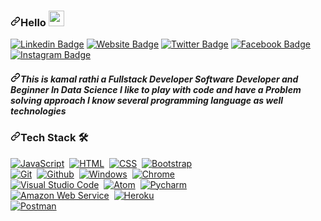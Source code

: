 <article class="markdown-body entry-content container-lg f5" itemprop="text"><h3><a id="user-content-hello-" class="anchor" aria-hidden="true" href="#hello-"><svg class="octicon octicon-link" viewBox="0 0 16 16" version="1.1" width="16" height="16" aria-hidden="true"><path fill-rule="evenodd" d="M7.775 3.275a.75.75 0 001.06 1.06l1.25-1.25a2 2 0 112.83 2.83l-2.5 2.5a2 2 0 01-2.83 0 .75.75 0 00-1.06 1.06 3.5 3.5 0 004.95 0l2.5-2.5a3.5 3.5 0 00-4.95-4.95l-1.25 1.25zm-4.69 9.64a2 2 0 010-2.83l2.5-2.5a2 2 0 012.83 0 .75.75 0 001.06-1.06 3.5 3.5 0 00-4.95 0l-2.5 2.5a3.5 3.5 0 004.95 4.95l1.25-1.25a.75.75 0 00-1.06-1.06l-1.25 1.25a2 2 0 01-2.83 0z"></path></svg></a>Hello <a target="_blank" rel="noopener noreferrer" href="https://camo.githubusercontent.com/35d3d11359a49bf12aebb834cc13fd81b95eff4e/68747470733a2f2f6d656469612e67697068792e636f6d2f6d656469612f6876524a434c467a6361737252346961377a2f67697068792e676966"><img src="https://camo.githubusercontent.com/35d3d11359a49bf12aebb834cc13fd81b95eff4e/68747470733a2f2f6d656469612e67697068792e636f6d2f6d656469612f6876524a434c467a6361737252346961377a2f67697068792e676966" width="25px" data-canonical-src="https://media.giphy.com/media/hvRJCLFzcasrR4ia7z/giphy.gif" style="max-width:100%;"></a></h3>
<p><a href="https://kamalrathi49.github.io/kamalrathi49/" rel="nofollow"><img src="https://camo.githubusercontent.com/ae2ab4b14042dea13a0d98b02a382065930c4004/68747470733a2f2f696d672e736869656c64732e696f2f62616467652f2d4c696e6b6564496e2d3333333333333f7374796c653d666c61742d737175617265266c6f676f3d4c696e6b6564696e266c6f676f436f6c6f723d7768697465" alt="Linkedin Badge" data-canonical-src="https://img.shields.io/badge/-LinkedIn-333333?style=flat-square&amp;logo=Linkedin&amp;logoColor=white" style="max-width:100%;"></a>
<a href="https://sourcerer.io/kamalrathi49/" rel="nofollow"><img src="https://camo.githubusercontent.com/19da05a76fd481f0e7eb29f4847f3490c2c99050/68747470733a2f2f696d672e736869656c64732e696f2f62616467652f576562736974652d3333333333333f7374796c653d666c61742d737175617265266c6f676f3d676f6f676c652d6368726f6d65266c6f676f436f6c6f723d7768697465" alt="Website Badge" data-canonical-src="https://img.shields.io/badge/Website-333333?style=flat-square&amp;logo=google-chrome&amp;logoColor=white" style="max-width:100%;"></a>
<a href="https://twitter.com/kamalgurjar49" rel="nofollow"><img src="https://camo.githubusercontent.com/c14661ae570535907ffe64eb1e6bfe586731b6df/68747470733a2f2f696d672e736869656c64732e696f2f62616467652f2d547769747465722d3333333333333f7374796c653d666c61742d737175617265266c6f676f3d54776974746572266c6f676f436f6c6f723d7768697465" alt="Twitter Badge" data-canonical-src="https://img.shields.io/badge/-Twitter-333333?style=flat-square&amp;logo=Twitter&amp;logoColor=white" style="max-width:100%;"></a>
<a href="https://fb.me/kamal gurjar" rel="nofollow"><img src="https://camo.githubusercontent.com/8ee2bb954c46b9649794d2c66b461c873e6ac93d/68747470733a2f2f696d672e736869656c64732e696f2f62616467652f2d46616365626f6f6b2d3333333333333f7374796c653d666c61742d737175617265266c6f676f3d46616365626f6f6b266c6f676f436f6c6f723d7768697465" alt="Facebook Badge" data-canonical-src="https://img.shields.io/badge/-Facebook-333333?style=flat-square&amp;logo=Facebook&amp;logoColor=white" style="max-width:100%;"></a>
<a href="https://instagram.com/kamal_gurjar_o49/" rel="nofollow"><img src="https://camo.githubusercontent.com/6db68b6b1509c5a4fa2f2a2563e1ba4014696a1b/68747470733a2f2f696d672e736869656c64732e696f2f62616467652f2d496e7374616772616d2d3333333333333f7374796c653d666c61742d737175617265266c6f676f3d496e7374616772616d266c6f676f436f6c6f723d7768697465" alt="Instagram Badge" data-canonical-src="https://img.shields.io/badge/-Instagram-333333?style=flat-square&amp;logo=Instagram&amp;logoColor=white" style="max-width:100%;"></a></p>
<h5><a id="user-content-this-is-Kamal rathi-a-fullstack-developer-software-developer-and-beginner-in-data-science-i-like-to-play-with-code-and-have-a-problem-solving-approach-i-know-several-programming-language-as-well-technologies" class="anchor" aria-hidden="true" href="#this-is-Kamal rathi-a-fullstack-developer-software-developer-and-beginner-in-data-science-i-like-to-play-with-code-and-have-a-problem-solving-approach-i-know-several-programming-language-as-well-technologies"><svg class="octicon octicon-link" viewBox="0 0 16 16" version="1.1" width="16" height="16" aria-hidden="true"><path fill-rule="evenodd" d="M7.775 3.275a.75.75 0 001.06 1.06l1.25-1.25a2 2 0 112.83 2.83l-2.5 2.5a2 2 0 01-2.83 0 .75.75 0 00-1.06 1.06 3.5 3.5 0 004.95 0l2.5-2.5a3.5 3.5 0 00-4.95-4.95l-1.25 1.25zm-4.69 9.64a2 2 0 010-2.83l2.5-2.5a2 2 0 012.83 0 .75.75 0 001.06-1.06 3.5 3.5 0 00-4.95 0l-2.5 2.5a3.5 3.5 0 004.95 4.95l1.25-1.25a.75.75 0 00-1.06-1.06l-1.25 1.25a2 2 0 01-2.83 0z"></path></svg></a>This is kamal rathi a Fullstack Developer Software Developer and Beginner In Data Science I like to play with code and have a Problem solving approach I know several programming language as well technologies</h5>
<h3><a id="user-content-tech-stack--" class="anchor" aria-hidden="true" href="#tech-stack--"><svg class="octicon octicon-link" viewBox="0 0 16 16" version="1.1" width="16" height="16" aria-hidden="true"><path fill-rule="evenodd" d="M7.775 3.275a.75.75 0 001.06 1.06l1.25-1.25a2 2 0 112.83 2.83l-2.5 2.5a2 2 0 01-2.83 0 .75.75 0 00-1.06 1.06 3.5 3.5 0 004.95 0l2.5-2.5a3.5 3.5 0 00-4.95-4.95l-1.25 1.25zm-4.69 9.64a2 2 0 010-2.83l2.5-2.5a2 2 0 012.83 0 .75.75 0 001.06-1.06 3.5 3.5 0 00-4.95 0l-2.5 2.5a3.5 3.5 0 004.95 4.95l1.25-1.25a.75.75 0 00-1.06-1.06l-1.25 1.25a2 2 0 01-2.83 0z"></path></svg></a>Tech Stack <g-emoji class="g-emoji" alias="hammer_and_wrench" fallback-src="https://github.githubassets.com/images/icons/emoji/unicode/1f6e0.png">🛠</g-emoji> &nbsp;</h3>
<a target="_blank" rel="noopener noreferrer" href="https://camo.githubusercontent.com/0ae851c3162b484e0762ee03b6425f3b4a9e6c6e/68747470733a2f2f696d672e736869656c64732e696f2f62616467652f2d4a6176615363726970742d3333333333333f7374796c653d666c61742d737175617265266c6f676f3d6a617661736372697074266c6f676f436f6c6f723d666666666666"><img src="https://camo.githubusercontent.com/0ae851c3162b484e0762ee03b6425f3b4a9e6c6e/68747470733a2f2f696d672e736869656c64732e696f2f62616467652f2d4a6176615363726970742d3333333333333f7374796c653d666c61742d737175617265266c6f676f3d6a617661736372697074266c6f676f436f6c6f723d666666666666" alt="JavaScript" data-canonical-src="https://img.shields.io/badge/-JavaScript-333333?style=flat-square&amp;logo=javascript&amp;logoColor=ffffff" style="max-width:100%;"></a>&nbsp;
<a target="_blank" rel="noopener noreferrer" href="https://camo.githubusercontent.com/777b911b695d0fa3fa7b077d5aa2d5580c02f680/68747470733a2f2f696d672e736869656c64732e696f2f62616467652f2d48544d4c2d3333333333333f7374796c653d666c61742d737175617265266c6f676f3d48544d4c35266c6f676f436f6c6f723d666666666666"><img src="https://camo.githubusercontent.com/777b911b695d0fa3fa7b077d5aa2d5580c02f680/68747470733a2f2f696d672e736869656c64732e696f2f62616467652f2d48544d4c2d3333333333333f7374796c653d666c61742d737175617265266c6f676f3d48544d4c35266c6f676f436f6c6f723d666666666666" alt="HTML" data-canonical-src="https://img.shields.io/badge/-HTML-333333?style=flat-square&amp;logo=HTML5&amp;logoColor=ffffff" style="max-width:100%;"></a>&nbsp;
<a target="_blank" rel="noopener noreferrer" href="https://camo.githubusercontent.com/b8f8f9b216629a62bba7e1982bb384193d4950e3/68747470733a2f2f696d672e736869656c64732e696f2f62616467652f2d4353532d3333333333333f7374796c653d666c61742d737175617265266c6f676f3d43535333266c6f676f436f6c6f723d666666666666"><img src="https://camo.githubusercontent.com/b8f8f9b216629a62bba7e1982bb384193d4950e3/68747470733a2f2f696d672e736869656c64732e696f2f62616467652f2d4353532d3333333333333f7374796c653d666c61742d737175617265266c6f676f3d43535333266c6f676f436f6c6f723d666666666666" alt="CSS" data-canonical-src="https://img.shields.io/badge/-CSS-333333?style=flat-square&amp;logo=CSS3&amp;logoColor=ffffff" style="max-width:100%;"></a>&nbsp;
<a target="_blank" rel="noopener noreferrer" href="https://camo.githubusercontent.com/a41b9b158cc50575f2fa94ae92d5873ae05ce646/68747470733a2f2f696d672e736869656c64732e696f2f62616467652f2d426f6f7473747261702d3333333333333f7374796c653d666c61742d737175617265266c6f676f3d626f6f747374726170266c6f676f436f6c6f723d666666666666"><img src="https://camo.githubusercontent.com/a41b9b158cc50575f2fa94ae92d5873ae05ce646/68747470733a2f2f696d672e736869656c64732e696f2f62616467652f2d426f6f7473747261702d3333333333333f7374796c653d666c61742d737175617265266c6f676f3d626f6f747374726170266c6f676f436f6c6f723d666666666666" alt="Bootstrap" data-canonical-src="https://img.shields.io/badge/-Bootstrap-333333?style=flat-square&amp;logo=bootstrap&amp;logoColor=ffffff" style="max-width:100%;"></a><br>
<a target="_blank" rel="noopener noreferrer" href="https://camo.githubusercontent.com/ecd2af0012ae960fef7b6eedfe46d334c2e6beda/68747470733a2f2f696d672e736869656c64732e696f2f62616467652f2d4769742d3333333333333f7374796c653d666c61742d737175617265266c6f676f3d676974266c6f676f436f6c6f723d666666666666"><img src="https://camo.githubusercontent.com/ecd2af0012ae960fef7b6eedfe46d334c2e6beda/68747470733a2f2f696d672e736869656c64732e696f2f62616467652f2d4769742d3333333333333f7374796c653d666c61742d737175617265266c6f676f3d676974266c6f676f436f6c6f723d666666666666" alt="Git" data-canonical-src="https://img.shields.io/badge/-Git-333333?style=flat-square&amp;logo=git&amp;logoColor=ffffff" style="max-width:100%;"></a>&nbsp;
<a target="_blank" rel="noopener noreferrer" href="https://camo.githubusercontent.com/09430e6738e5ea0127c04eb20c5f0c77c0af4cfa/68747470733a2f2f696d672e736869656c64732e696f2f62616467652f2d4769746875622d3333333333333f7374796c653d666c61742d737175617265266c6f676f3d676974687562266c6f676f436f6c6f723d666666666666"><img src="https://camo.githubusercontent.com/09430e6738e5ea0127c04eb20c5f0c77c0af4cfa/68747470733a2f2f696d672e736869656c64732e696f2f62616467652f2d4769746875622d3333333333333f7374796c653d666c61742d737175617265266c6f676f3d676974687562266c6f676f436f6c6f723d666666666666" alt="Github" data-canonical-src="https://img.shields.io/badge/-Github-333333?style=flat-square&amp;logo=github&amp;logoColor=ffffff" style="max-width:100%;"></a>&nbsp;
<a target="_blank" rel="noopener noreferrer" href="https://camo.githubusercontent.com/7aaea5e707105b84e172504da35733c689564bca/68747470733a2f2f696d672e736869656c64732e696f2f62616467652f2d57696e646f77732d3333333333333f7374796c653d666c61742d737175617265266c6f676f3d77696e646f7773266c6f676f436f6c6f723d666666666666"><img src="https://camo.githubusercontent.com/7aaea5e707105b84e172504da35733c689564bca/68747470733a2f2f696d672e736869656c64732e696f2f62616467652f2d57696e646f77732d3333333333333f7374796c653d666c61742d737175617265266c6f676f3d77696e646f7773266c6f676f436f6c6f723d666666666666" alt="Windows" data-canonical-src="https://img.shields.io/badge/-Windows-333333?style=flat-square&amp;logo=windows&amp;logoColor=ffffff" style="max-width:100%;"></a>&nbsp;
<a target="_blank" rel="noopener noreferrer" href="https://camo.githubusercontent.com/f26faa10b605b9443885167230933ba911811c7e/68747470733a2f2f696d672e736869656c64732e696f2f62616467652f2d4368726f6d652d3333333333333f7374796c653d666c61742d737175617265266c6f676f3d676f6f676c652d6368726f6d65266c6f676f436f6c6f723d666666666666"><img src="https://camo.githubusercontent.com/f26faa10b605b9443885167230933ba911811c7e/68747470733a2f2f696d672e736869656c64732e696f2f62616467652f2d4368726f6d652d3333333333333f7374796c653d666c61742d737175617265266c6f676f3d676f6f676c652d6368726f6d65266c6f676f436f6c6f723d666666666666" alt="Chrome" data-canonical-src="https://img.shields.io/badge/-Chrome-333333?style=flat-square&amp;logo=google-chrome&amp;logoColor=ffffff" style="max-width:100%;"></a><br>
<a target="_blank" rel="noopener noreferrer" href="https://camo.githubusercontent.com/feca3eb98e447e53fffcbfc74c3288613227e776/68747470733a2f2f696d672e736869656c64732e696f2f62616467652f2d56697375616c25323053747564696f253230436f64652d3333333333333f7374796c653d666c61742d737175617265266c6f676f3d76697375616c2d73747564696f2d636f6465266c6f676f436f6c6f723d666666666666"><img src="https://camo.githubusercontent.com/feca3eb98e447e53fffcbfc74c3288613227e776/68747470733a2f2f696d672e736869656c64732e696f2f62616467652f2d56697375616c25323053747564696f253230436f64652d3333333333333f7374796c653d666c61742d737175617265266c6f676f3d76697375616c2d73747564696f2d636f6465266c6f676f436f6c6f723d666666666666" alt="Visual Studio Code" data-canonical-src="https://img.shields.io/badge/-Visual%20Studio%20Code-333333?style=flat-square&amp;logo=visual-studio-code&amp;logoColor=ffffff" style="max-width:100%;"></a>&nbsp;
<a target="_blank" rel="noopener noreferrer" href="https://camo.githubusercontent.com/5c7549ad6233a60c5f67bf48c242ef62580d8de6/68747470733a2f2f696d672e736869656c64732e696f2f62616467652f2d41746f6d2d3333333333333f7374796c653d666c61742d737175617265266c6f676f3d61746f6d266c6f676f436f6c6f723d666666666666"><img src="https://camo.githubusercontent.com/5c7549ad6233a60c5f67bf48c242ef62580d8de6/68747470733a2f2f696d672e736869656c64732e696f2f62616467652f2d41746f6d2d3333333333333f7374796c653d666c61742d737175617265266c6f676f3d61746f6d266c6f676f436f6c6f723d666666666666" alt="Atom" data-canonical-src="https://img.shields.io/badge/-Atom-333333?style=flat-square&amp;logo=atom&amp;logoColor=ffffff" style="max-width:100%;"></a>&nbsp;
<a target="_blank" rel="noopener noreferrer" href="https://camo.githubusercontent.com/f40eceeeea15d13c36b06e4aa5dc77b0268a6775/68747470733a2f2f696d672e736869656c64732e696f2f62616467652f2d5079636861726d2d3333333333333f7374796c653d666c61742d737175617265266c6f676f3d7079636861726d266c6f676f436f6c6f723d666666666666"><img src="https://camo.githubusercontent.com/f40eceeeea15d13c36b06e4aa5dc77b0268a6775/68747470733a2f2f696d672e736869656c64732e696f2f62616467652f2d5079636861726d2d3333333333333f7374796c653d666c61742d737175617265266c6f676f3d7079636861726d266c6f676f436f6c6f723d666666666666" alt="Pycharm" data-canonical-src="https://img.shields.io/badge/-Pycharm-333333?style=flat-square&amp;logo=pycharm&amp;logoColor=ffffff" style="max-width:100%;"></a><br>
<a target="_blank" rel="noopener noreferrer" href="https://camo.githubusercontent.com/49673ae09bdff59eabad203b3eee4b170d76c0d5/68747470733a2f2f696d672e736869656c64732e696f2f62616467652f2d416d617a6f6e253230576562253230536572766963652d3333333333333f7374796c653d666c61742d737175617265266c6f676f3d616d617a6f6e2d7765622d73657276696365266c6f676f436f6c6f723d666666666666"><img src="https://camo.githubusercontent.com/49673ae09bdff59eabad203b3eee4b170d76c0d5/68747470733a2f2f696d672e736869656c64732e696f2f62616467652f2d416d617a6f6e253230576562253230536572766963652d3333333333333f7374796c653d666c61742d737175617265266c6f676f3d616d617a6f6e2d7765622d73657276696365266c6f676f436f6c6f723d666666666666" alt="Amazon Web Service" data-canonical-src="https://img.shields.io/badge/-Amazon%20Web%20Service-333333?style=flat-square&amp;logo=amazon-web-service&amp;logoColor=ffffff" style="max-width:100%;"></a>&nbsp;
<a target="_blank" rel="noopener noreferrer" href="https://camo.githubusercontent.com/b485d727d2a7725c2acc5858b2fefd3e6708bad4/68747470733a2f2f696d672e736869656c64732e696f2f62616467652f2d4865726f6b752d3333333333333f7374796c653d666c61742d737175617265266c6f676f3d6865726f6b75266c6f676f436f6c6f723d666666666666"><img src="https://camo.githubusercontent.com/b485d727d2a7725c2acc5858b2fefd3e6708bad4/68747470733a2f2f696d672e736869656c64732e696f2f62616467652f2d4865726f6b752d3333333333333f7374796c653d666c61742d737175617265266c6f676f3d6865726f6b75266c6f676f436f6c6f723d666666666666" alt="Heroku" data-canonical-src="https://img.shields.io/badge/-Heroku-333333?style=flat-square&amp;logo=heroku&amp;logoColor=ffffff" style="max-width:100%;"></a><br>
<a target="_blank" rel="noopener noreferrer" href="https://camo.githubusercontent.com/7196e403b563c63df11204dcbeefb3f76e5cc332/68747470733a2f2f696d672e736869656c64732e696f2f62616467652f2d506f73746d616e2d3333333333333f7374796c653d666c61742d737175617265266c6f676f3d706f73746d616e266c6f676f436f6c6f723d666666666666"><img src="https://camo.githubusercontent.com/7196e403b563c63df11204dcbeefb3f76e5cc332/68747470733a2f2f696d672e736869656c64732e696f2f62616467652f2d506f73746d616e2d3333333333333f7374796c653d666c61742d737175617265266c6f676f3d706f73746d616e266c6f676f436f6c6f723d666666666666" alt="Postman" data-canonical-src="https://img.shields.io/badge/-Postman-333333?style=flat-square&amp;logo=postman&amp;logoColor=ffffff" style="max-width:100%;"></a>&nbsp;</p>


<br>
</article>
